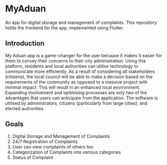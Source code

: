 # MyAduan
An app for digital storage and management of complaints. This repository holds the frontend for the app, implemented using Flutter.


## Introduction
My Aduan app is a game-changer for the user because it makes it easier for them to convey their concerns to their city administration. Using this platform, residents and local authorities can utilise technology to communicate more efficiently. As a result of considering all stakeholders (citizens), the local council will be able to make a decision based on the requirements of the community as opposed to a massive project with minimal impact. This will result in an enhanced local environment. Expanding involvement and optimising processes are only two of the advantages that users can anticipate from the application. The software is utilised by administrators, citizens (particularly from large cities), and elected authorities


## Goals
1. Digital Storage and Management of Complaints
2. 24/7 Registration of Complaints
3. User can view complaints of others too
4. Categorization of Complaints into various categories
5. Status of Complaint
